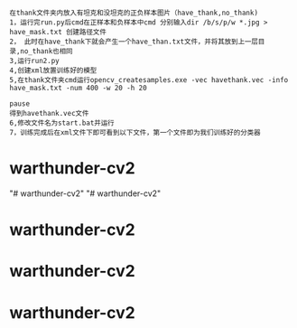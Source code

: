 ```
在thank文件夹内放入有坦克和没坦克的正负样本图片（have_thank,no_thank)
1，运行完run.py后cmd在正样本和负样本中cmd 分别输入dir /b/s/p/w *.jpg > have_mask.txt 创建路径文件
2， 此时在have_thank下就会产生一个have_than.txt文件，并将其放到上一层目录,no_thank也相同
3,运行run2.py
4,创建xml放置训练好的模型
5,在thank文件夹cmd运行opencv_createsamples.exe -vec havethank.vec -info have_mask.txt -num 400 -w 20 -h 20

pause
得到havethank.vec文件
6,修改文件名为start.bat并运行
7，训练完成后在xml文件下即可看到以下文件，第一个文件即为我们训练好的分类器
```
# warthunder-cv2
"# warthunder-cv2" 
"# warthunder-cv2" 
# warthunder-cv2
# warthunder-cv2
# warthunder-cv2
